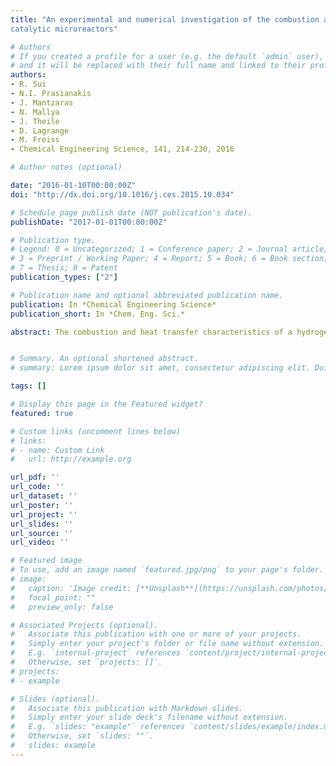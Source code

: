 ```yaml
---
title: "An experimental and numerical investigation of the combustion and heat transfer characteristics of hydrogen-fueled
catalytic microreactors"

# Authors
# If you created a profile for a user (e.g. the default `admin` user), write the username (folder name) here 
# and it will be replaced with their full name and linked to their profile.
authors:
- R. Sui
- N.I. Prasianakis
- J. Mantzaras
- N. Mallya
- J. Theile
- D. Lagrange
- M. Freiss
- Chemical Engineering Science, 141, 214-230, 2016

# Author notes (optional)

date: "2016-01-10T00:00:00Z"
doi: "http://dx.doi.org/10.1016/j.ces.2015.10.034"

# Schedule page publish date (NOT publication's date).
publishDate: "2017-01-01T00:00:00Z"

# Publication type.
# Legend: 0 = Uncategorized; 1 = Conference paper; 2 = Journal article;
# 3 = Preprint / Working Paper; 4 = Report; 5 = Book; 6 = Book section;
# 7 = Thesis; 8 = Patent
publication_types: ["2"]

# Publication name and optional abbreviated publication name.
publication: In *Chemical Engineering Science*
publication_short: In *Chem. Eng. Sci.*

abstract: The combustion and heat transfer characteristics of a hydrogen-fueled microreactor are investigated experimentally and numerically. The microreactor comprises a 30×30×4 mm^3 SiC-block equipped with six 1.5 mm diameter platinum channels. Combustion of fuel-lean H2/air mixtures at equivalence ratios φ = 0.25-0.50 and inlet velocities 15–50 m/s is studied at coflow and counter-flow configurations. Surface temperatures are measured with an infrared camera, while simulations are carried out with a 3D code that includes conjugate heat transfer, appropriate external heat losses, and detailed hetero-/homogeneous chemistry. Higher mass throughputs reduce the surface temperature spatial non-uniformities, while the onset of gaseous combustion lowers the catalyst surface temperatures and is thus detrimental for power generation applications. Four different channel configurations are tested for optimum temperature uniformity. Counterflow configurations are shown superior to the coflow configuration in attaining better surface temperature uniformities with standard deviations less than 19 K and maximum surface temperatures up to 1311 K. Comparisons of measurements and predictions are very favorable in terms of temperature probability density function (PDF) shapes and higher distribution moments. Counterflow configurations yield narrower PDFs slightly skewed to the low temperatures, while the coflow configuration yields mostly bimodal shapes. Radiation efficiencies increase with increasing inlet velocity and equivalence ratio. Application of the microreactor to power generation systems, in conjunction with thermoelectric devices, appears quite promising given the attained good spatial uniformity and the high values of surface temperatures.


# Summary. An optional shortened abstract.
# summary: Lorem ipsum dolor sit amet, consectetur adipiscing elit. Duis posuere tellus ac convallis placerat. Proin tincidunt magna sed ex sollicitudin condimentum.

tags: []

# Display this page in the Featured widget?
featured: true

# Custom links (uncomment lines below)
# links:
# - name: Custom Link
#   url: http://example.org

url_pdf: ''
url_code: ''
url_dataset: ''
url_poster: ''
url_project: ''
url_slides: ''
url_source: ''
url_video: ''

# Featured image
# To use, add an image named `featured.jpg/png` to your page's folder. 
# image:
#   caption: 'Image credit: [**Unsplash**](https://unsplash.com/photos/pLCdAaMFLTE)'
#   focal_point: ""
#   preview_only: false

# Associated Projects (optional).
#   Associate this publication with one or more of your projects.
#   Simply enter your project's folder or file name without extension.
#   E.g. `internal-project` references `content/project/internal-project/index.md`.
#   Otherwise, set `projects: []`.
# projects:
# - example

# Slides (optional).
#   Associate this publication with Markdown slides.
#   Simply enter your slide deck's filename without extension.
#   E.g. `slides: "example"` references `content/slides/example/index.md`.
#   Otherwise, set `slides: ""`.
#   slides: example
---
```

